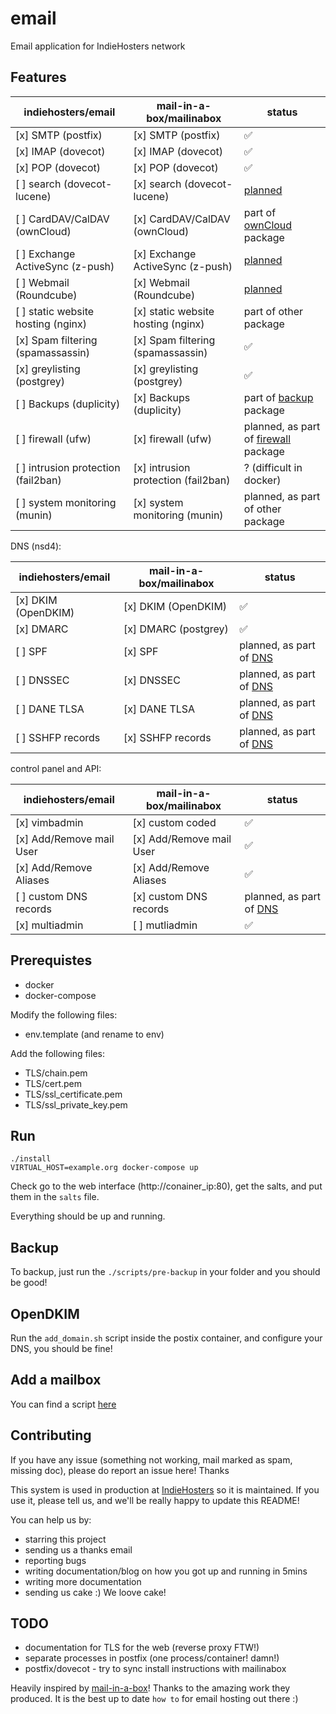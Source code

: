 # email
Email application for IndieHosters network

## Features

indiehosters/email | mail-in-a-box/mailinabox | status
------------------ | ------------- | -----------
[x] SMTP (postfix) | [x] SMTP (postfix) | :white_check_mark: 
[x] IMAP (dovecot) | [x] IMAP (dovecot) | :white_check_mark: 
[x] POP  (dovecot) | [x] POP  (dovecot) | :white_check_mark: 
[ ] search (dovecot-lucene) | [x] search (dovecot-lucene) | [planned](https://github.com/indiehosters/email/issues/5)
[ ] CardDAV/CalDAV (ownCloud) | [x] CardDAV/CalDAV (ownCloud) | part of [ownCloud](https://github.com/indiehosters/ownCloud) package
[ ] Exchange ActiveSync (z-push) | [x] Exchange ActiveSync (z-push) | [planned](https://github.com/indiehosters/email/issues/3)
[ ] Webmail (Roundcube) | [x] Webmail (Roundcube) | [planned](https://github.com/indiehosters/email/issues/4)
[ ] static website hosting (nginx) | [x] static website hosting (nginx) | part of other package
[x] Spam filtering (spamassassin) | [x] Spam filtering (spamassassin) | :white_check_mark:
[x] greylisting (postgrey) | [x] greylisting (postgrey) | :white_check_mark: 
[ ] Backups (duplicity) | [x] Backups (duplicity) | part of [backup](https://github.com/IndiePaaS/IndiePaaS/blob/master/unit-files/b-u%40.service) package
[ ] firewall (ufw) | [x] firewall (ufw) | planned, as part of [firewall](https://github.com/IndiePaaS/IndiePaaS/issues/108) package
[ ] intrusion protection (fail2ban) | [x] intrusion protection (fail2ban) | ? (difficult in docker)
[ ] system monitoring (munin) | [x] system monitoring (munin) | planned, as part of other package

DNS (nsd4):

indiehosters/email | mail-in-a-box/mailinabox | status
------------------ | ------------- | ----
[x] DKIM (OpenDKIM) | [x] DKIM (OpenDKIM) | :white_check_mark: 
[x] DMARC | [x] DMARC (postgrey) | :white_check_mark: 
[ ] SPF | [x] SPF | planned, as part of [DNS](https://github.com/IndiePaaS/IndiePaaS/issues/98)
[ ] DNSSEC | [x] DNSSEC | planned, as part of [DNS](https://github.com/IndiePaaS/IndiePaaS/issues/98)
[ ] DANE TLSA | [x] DANE TLSA | planned, as part of [DNS](https://github.com/IndiePaaS/IndiePaaS/issues/98)
[ ] SSHFP records | [x] SSHFP records | planned, as part of [DNS](https://github.com/IndiePaaS/IndiePaaS/issues/98)

control panel and API:

indiehosters/email | mail-in-a-box/mailinabox | status
------------------ | ------------- | ----------
[x] vimbadmin | [x] custom coded | :white_check_mark: 
[x] Add/Remove mail User | [x] Add/Remove mail User | :white_check_mark: 
[x] Add/Remove Aliases | [x] Add/Remove Aliases | :white_check_mark: 
[ ] custom DNS records | [x] custom DNS records | planned, as part of [DNS](https://github.com/IndiePaaS/IndiePaaS/issues/98)
[x] multiadmin | [ ] mutliadmin | :white_check_mark: 

## Prerequistes

 - docker
 - docker-compose

Modify the following files:
 - env.template (and rename to env)

Add the following files:
 - TLS/chain.pem
 - TLS/cert.pem
 - TLS/ssl_certificate.pem
 - TLS/ssl_private_key.pem

## Run

```
./install
VIRTUAL_HOST=example.org docker-compose up
```

Check go to the web interface (http://conainer_ip:80), get the salts, and put them in the `salts` file.

Everything should be up and running.

## Backup

To backup, just run the `./scripts/pre-backup` in your folder and you should be good!

## OpenDKIM

Run the `add_domain.sh` script inside the postix container, and configure your DNS, you should be fine!

## Add a mailbox

You can find a script [here](https://github.com/IndiePaaS/IndiePaaS/blob/master/utils/add_mailbox.sh)

## Contributing

If you have any issue (something not working, mail marked as spam, missing doc), please do report an issue here! Thanks

This system is used in production at [IndieHosters](https://indiehosters.net/) so it is maintained. If you use it, please tell us, and we'll be really happy to update this README!

You can help us by:
 - starring this project
 - sending us a thanks email
 - reporting bugs
 - writing documentation/blog on how you got up and running in 5mins
 - writing more documentation
 - sending us cake :) We loove cake!

## TODO
 - documentation for TLS for the web (reverse proxy FTW!)
 - separate processes in postfix (one process/container! damn!)
 - postfix/dovecot - try to sync install instructions with mailinabox

Heavily inspired by [mail-in-a-box](https://mailinabox.email/)! Thanks to the amazing work they produced. It is the best up to date `how to` for email hosting out there :)
